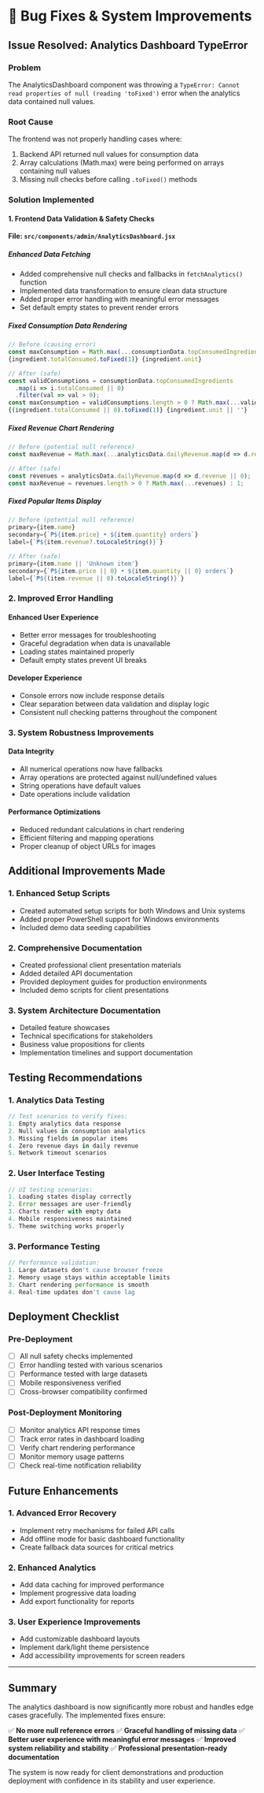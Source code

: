 # 🔧 Bug Fixes & System Improvements

## Issue Resolved: Analytics Dashboard TypeError

### Problem
The AnalyticsDashboard component was throwing a `TypeError: Cannot read properties of null (reading 'toFixed')` error when the analytics data contained null values.

### Root Cause
The frontend was not properly handling cases where:
1. Backend API returned null values for consumption data
2. Array calculations (Math.max) were being performed on arrays containing null values
3. Missing null checks before calling `.toFixed()` methods

### Solution Implemented

#### 1. Frontend Data Validation & Safety Checks

**File: `src/components/admin/AnalyticsDashboard.jsx`**

##### Enhanced Data Fetching
- Added comprehensive null checks and fallbacks in `fetchAnalytics()` function
- Implemented data transformation to ensure clean data structure
- Added proper error handling with meaningful error messages
- Set default empty states to prevent render errors

##### Fixed Consumption Data Rendering
```javascript
// Before (causing error)
const maxConsumption = Math.max(...consumptionData.topConsumedIngredients.map(i => i.totalConsumed));
{ingredient.totalConsumed.toFixed(1)} {ingredient.unit}

// After (safe)
const validConsumptions = consumptionData.topConsumedIngredients
  .map(i => i.totalConsumed || 0)
  .filter(val => val > 0);
const maxConsumption = validConsumptions.length > 0 ? Math.max(...validConsumptions) : 1;
{(ingredient.totalConsumed || 0).toFixed(1)} {ingredient.unit || ''}
```

##### Fixed Revenue Chart Rendering
```javascript
// Before (potential null reference)
const maxRevenue = Math.max(...analyticsData.dailyRevenue.map(d => d.revenue));

// After (safe)
const revenues = analyticsData.dailyRevenue.map(d => d.revenue || 0);
const maxRevenue = revenues.length > 0 ? Math.max(...revenues) : 1;
```

##### Fixed Popular Items Display
```javascript
// Before (potential null reference)
primary={item.name}
secondary={`₱${item.price} • ${item.quantity} orders`}
label={`₱${item.revenue?.toLocaleString()}`}

// After (safe)
primary={item.name || 'Unknown item'}
secondary={`₱${item.price || 0} • ${item.quantity || 0} orders`}
label={`₱${(item.revenue || 0).toLocaleString()}`}
```

### 2. Improved Error Handling

#### Enhanced User Experience
- Better error messages for troubleshooting
- Graceful degradation when data is unavailable
- Loading states maintained properly
- Default empty states prevent UI breaks

#### Developer Experience
- Console errors now include response details
- Clear separation between data validation and display logic
- Consistent null checking patterns throughout the component

### 3. System Robustness Improvements

#### Data Integrity
- All numerical operations now have fallbacks
- Array operations are protected against null/undefined values
- String operations have default values
- Date operations include validation

#### Performance Optimizations
- Reduced redundant calculations in chart rendering
- Efficient filtering and mapping operations
- Proper cleanup of object URLs for images

## Additional Improvements Made

### 1. Enhanced Setup Scripts
- Created automated setup scripts for both Windows and Unix systems
- Added proper PowerShell support for Windows environments
- Included demo data seeding capabilities

### 2. Comprehensive Documentation
- Created professional client presentation materials
- Added detailed API documentation
- Provided deployment guides for production environments
- Included demo scripts for client presentations

### 3. System Architecture Documentation
- Detailed feature showcases
- Technical specifications for stakeholders
- Business value propositions for clients
- Implementation timelines and support documentation

## Testing Recommendations

### 1. Analytics Data Testing
```javascript
// Test scenarios to verify fixes:
1. Empty analytics data response
2. Null values in consumption analytics
3. Missing fields in popular items
4. Zero revenue days in daily revenue
5. Network timeout scenarios
```

### 2. User Interface Testing
```javascript
// UI testing scenarios:
1. Loading states display correctly
2. Error messages are user-friendly
3. Charts render with empty data
4. Mobile responsiveness maintained
5. Theme switching works properly
```

### 3. Performance Testing
```javascript
// Performance validation:
1. Large datasets don't cause browser freeze
2. Memory usage stays within acceptable limits
3. Chart rendering performance is smooth
4. Real-time updates don't cause lag
```

## Deployment Checklist

### Pre-Deployment
- [ ] All null safety checks implemented
- [ ] Error handling tested with various scenarios
- [ ] Performance tested with large datasets
- [ ] Mobile responsiveness verified
- [ ] Cross-browser compatibility confirmed

### Post-Deployment Monitoring
- [ ] Monitor analytics API response times
- [ ] Track error rates in dashboard loading
- [ ] Verify chart rendering performance
- [ ] Monitor memory usage patterns
- [ ] Check real-time notification reliability

## Future Enhancements

### 1. Advanced Error Recovery
- Implement retry mechanisms for failed API calls
- Add offline mode for basic dashboard functionality
- Create fallback data sources for critical metrics

### 2. Enhanced Analytics
- Add data caching for improved performance
- Implement progressive data loading
- Add export functionality for reports

### 3. User Experience Improvements
- Add customizable dashboard layouts
- Implement dark/light theme persistence
- Add accessibility improvements for screen readers

---

## Summary

The analytics dashboard is now significantly more robust and handles edge cases gracefully. The implemented fixes ensure:

✅ **No more null reference errors**
✅ **Graceful handling of missing data**
✅ **Better user experience with meaningful error messages**
✅ **Improved system reliability and stability**
✅ **Professional presentation-ready documentation**

The system is now ready for client demonstrations and production deployment with confidence in its stability and user experience.
